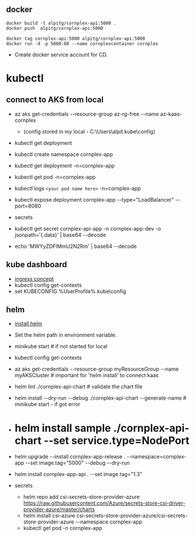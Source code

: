 
## docker
```
docker build -t alpitg/cornplex-api:5000 .
docker push  alpitg/cornplex-api:5000    

docker tag cornplex-api:5000 alpitg/cornplex-api:5000
docker run -d -p 5000:80 --name cornplexcontainer cornplex
```
- Create docker service account for CD.

# kubectl

## connect to AKS from local
- az aks get-credentials --resource-group az-rg-free --name az-kaas-cornplex
    - (config stored in my local - C:\Users\alpit\.kube\config)
-  kubectl get deployment
- kubectl create namespace cornplex-app
- kubectl get deployment -n=cornplex-app
- kubectl get pod -n=cornplex-app
- kubectl logs `<your pod name here>` -n=cornplex-app
- kubectl expose deployment cornplex-app --type="LoadBalancer" --port=8080

- secrets
- kubectl get secret cornplex-api-app  -n cornplex-app-dev  -o jsonpath='{.data}' | base64 --decode
- echo 'MWYyZDFlMmU2N2Rm' | base64 --decode

## kube dashboard
- [ingress concept](https://kubernetes.io/docs/concepts/services-networking/ingress/)
- kubectl config get-contexts
- set KUBECONFIG %UserProfile%\.kube\config

## helm
- [install helm](https://github.com/helm/helm/releases)
- Set the helm path in environment variable.
- minikube start  # if not started for local
- kubectl config get-contexts

- az aks get-credentials --resource-group myResourceGroup --name myAKSCluster  # important for 'helm install' to connect kaas

- helm lint ./cornplex-api-chart    # validate the chart file
- helm install --dry-run --debug ./cornplex-api-chart --generate-name   # minikube start - if got error
- # helm install sample ./cornplex-api-chart --set service.type=NodePort
- helm upgrade --install cornplex-app-release . --namespace=cornplex-app --set image.tag="5000" --debug --dry-run
- helm install cornplex-app-api . --set image.tag="1.3" 


- secrets
  -  helm repo add csi-secrets-store-provider-azure https://raw.githubusercontent.com/Azure/secrets-store-csi-driver-provider-azure/master/charts
  -   helm install csi-azure csi-secrets-store-provider-azure/csi-secrets-store-provider-azure --namespace cornplex-app
  -    kubectl get pod -n cornplex-app